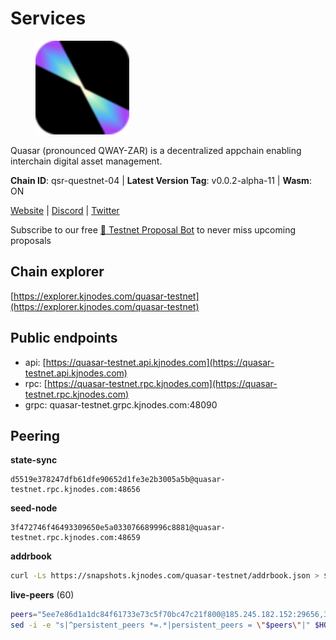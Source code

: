 # Services

<figure><img src="https://raw.githubusercontent.com/kj89/cosmos-images/main/logos/quasar.png" width="150" alt=""><figcaption></figcaption></figure>

Quasar (pronounced QWAY-ZAR) is a decentralized  appchain enabling interchain digital asset management.

**Chain ID**: qsr-questnet-04 | **Latest Version Tag**: v0.0.2-alpha-11 | **Wasm**: ON

[Website](https://www.quasar.fi) | [Discord](https://discord.gg/quasarfi) | [Twitter](https://twitter.com/QuasarFi)



Subscribe to our free [🤖 Testnet Proposal Bot](https://t.me/kjnodes_testnet_proposal_bot) to never miss upcoming proposals


## Chain explorer
[https://explorer.kjnodes.com/quasar-testnet](https://explorer.kjnodes.com/quasar-testnet)

## Public endpoints

* api: [https://quasar-testnet.api.kjnodes.com](https://quasar-testnet.api.kjnodes.com)
* rpc: [https://quasar-testnet.rpc.kjnodes.com](https://quasar-testnet.rpc.kjnodes.com)
* grpc: quasar-testnet.grpc.kjnodes.com:48090

## Peering

**state-sync**

```text
d5519e378247dfb61dfe90652d1fe3e2b3005a5b@quasar-testnet.rpc.kjnodes.com:48656
```

**seed-node**

```text
3f472746f46493309650e5a033076689996c8881@quasar-testnet.rpc.kjnodes.com:48659
```

**addrbook**
```bash
curl -Ls https://snapshots.kjnodes.com/quasar-testnet/addrbook.json > $HOME/.quasarnode/config/addrbook.json
```

**live-peers** (60)
```bash
peers="5ee7e86d1a1dc84f61733e73c5f70bc47c21f800@185.245.182.152:29656,38cf4c8da13354be52a824a0a2d0db0f3884c312@5.9.70.180:15661,b1197bd0946b3d2d462fcc7548a79e87101d2389@65.108.141.109:38656,966acc999443bae0857604a9fce426b5e09a7409@65.108.105.48:18256,4e3068b155ab6dbb21cd916491cab6ead5e776bb@213.202.223.116:29656,fa3def153c8e321e326445c3f3023591e6f0ced1@91.166.97.88:48656,fa07864fa8c039242870047789a7c722520d49ba@217.76.53.49:29656,dc65fa905ad8f30c1db1d81095886b3a4992afa2@80.79.6.173:48656,d5519e378247dfb61dfe90652d1fe3e2b3005a5b@65.109.68.190:48656,ff6ebc4d01164f623b9d55eff6e70a17da4418b7@188.233.19.193:26656,bf22cdabf18b7f922630ce6c6c9422c10af8a5c2@77.220.215.222:34656,67893b0a2b048d1bb543d973fe788052c81e2a3f@92.243.165.96:29656,c70c3a9dc968f2251d174c3e702d231813490961@212.86.102.77:34656,5c2a752c9b1952dbed075c56c600c3a79b58c395@95.214.52.139:27146,9b6aad77ec06ebb414a1710789bce0627ec07cdf@154.53.52.35:48656,919da10bb732a69f1a399e0ef34e773e720f0825@38.242.201.163:48656,c7e60bc52b2e6835287db64f7ebe6a8e845389f8@68.183.239.18:26656,a9d99b980b2a38ec1f9c5fc9bff50147110abadd@170.178.195.209:26656,7d57a0d05e0a4069cb0e7125a7da9cfd3a397880@108.166.201.96:26656,8d94f466c09db396a6b5f80b28b6bfdd7999d14e@45.140.185.133:48656,82f293300a80ff593c464c22d5daadb4a0c52565@65.108.9.164:24156,5bcc821dc4797c3bd2b2ff6382cb86f618594b6b@84.54.23.251:48656,1736295ac6d2c7f370adade9851ca765d9e3d4c1@167.99.153.105:26656,02470015dbd577c9037fef285ca53af2153c7a24@45.132.106.161:34656,3bf47320027421422947581f3bc37b7340a8b2c7@89.116.31.114:27656,64bf089cc072ab3d09526fdea5a3689bfcef7632@95.111.253.62:48656,6f82054f0a7f89aa9309d57a9b05329118a0b85e@65.108.244.36:48656,ad0b4874462c6631daca2db6c15fc3d83403fafd@176.124.221.179:29656,817aa2110619a8b64dd9f1662d9d33b9a472163c@45.32.237.243:48656,514eae01b10c4af372aa321fc9b8eb2ed0e14e0f@188.233.19.215:29656,a274f42a82ffedb25133b829dcd8bae3112b1b7b@167.86.116.47:48656,a72afd1c7bab7ce5dcbedc532a8ccabf6a3e0ed1@194.163.165.176:46656,de7e1a830178b127c7f598f8d7fa44900a448dd8@65.108.3.234:38656,44c1cbdc8444837b40f739a871838883f5a88585@5.189.143.110:48656,7e39f2243c81f0b22f4f60e65bfba9a97959fdce@178.18.240.163:26656,0fe096df0ebb9f73a229fa7a066169f2ce5e192d@80.92.206.213:48656,035262380848a4452e58164c4cb889bb0a77e614@161.97.131.144:48656,a2eec4a5dcbe074e7be37f139d283e75642ed09b@161.97.167.196:29656,4ba04355df4fb441be4edb0b458b2ebcef03db9b@167.235.71.32:26656,c3d798d2ed40aed17ca82c2113d128edfc7d97a0@45.151.122.194:48656,94bf4a823125e2d9e46d72226a9326e8d7c94768@95.217.11.252:29656,a1008e0ea2568c95d16043cc0feb82c56040049d@81.0.248.60:18256,918f616febf9089d9dade391c6fa0c16d6ae42ae@46.56.82.102:29656,6df8c9f71a8543f83368cfd30bef5332c3ac28c7@146.190.35.147:53656,3955ca59db742538e6198209b464f29a2f3485ea@95.217.211.135:48656,f28e1574d5750930489e85816a00572959710e43@65.108.232.238:16656,399a67da58bf875821372610d56f6b94dac08504@222.239.92.54:26656,62180b20039f82749f9118d095e1540e11ed9b03@185.248.24.230:34656,5896dd8029f790dcadff2f6e0cc09dfc36925fd5@84.46.251.130:29656,5b5c37340a5894aa426ceae79f8855f656b6001b@185.249.225.142:48656,5f0933cb1af548923f259edf128792d315f08fee@65.21.252.25:29656,d40ce1da8ae9aac3bbd66a3dec36dc6df9d5372c@38.242.146.255:11656,f12056afa6e8bd3f3d5c58a393b80c59be952dca@143.198.213.36:29656,192e2e8883dda9b253a15455da40fa80aaa2365b@95.217.220.155:26656,79da889f34e249c017092d22e5da27ce615eebe3@188.34.178.190:48656,3130b4948f6b0353b280fd643e0452ed77e9f9b6@38.242.225.52:29656,2e9b73f156032891bd73036da25564c630da39c7@84.46.251.72:29656,45242cf33bdebea72f1ef173a0df69bec7640a1e@173.249.50.126:48656,177144bed1e280a6f2435d253441e3e4f1699c6d@65.109.85.226:8090,7d584ca7c94226c9dc02e4b31579eea6b6b6765b@185.169.252.139:48656"
sed -i -e "s|^persistent_peers *=.*|persistent_peers = \"$peers\"|" $HOME/.quasarnode/config/config.toml
```
